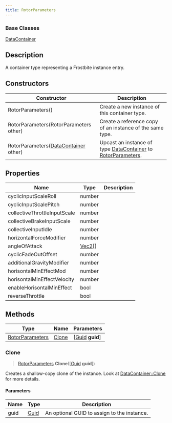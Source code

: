 ```yaml
---
title: RotorParameters
---
```

### Base Classes

[DataContainer](/vext/ref/shared/class/datacontainer)

## Description

A container type representing a Frostbite instance entry.

## Constructors

| Constructor                                                                | Description                                                                                                           |
| -------------------------------------------------------------------------- | --------------------------------------------------------------------------------------------------------------------- |
| RotorParameters()                                                          | Create a new instance of this container type.                                                                         |
| RotorParameters(RotorParameters other)                                     | Create a reference copy of an instance of the same type.                                                              |
| RotorParameters([DataContainer](/vext/ref/shared/class/datacontainer) other) | Upcast an instance of type [DataContainer](/vext/ref/shared/class/datacontainer) to [RotorParameters](RotorParameters). |

## Properties

| Name                         | Type                                  | Description |
| ---------------------------- | ------------------------------------- | ----------- |
| cyclicInputScaleRoll         | number                                |             |
| cyclicInputScalePitch        | number                                |             |
| collectiveThrottleInputScale | number                                |             |
| collectiveBrakeInputScale    | number                                |             |
| collectiveInputIdle          | number                                |             |
| horizontalForceModifier      | number                                |             |
| angleOfAttack                | [Vec2](/vext/ref/shared/class/vec2)\[\] |             |
| cyclicFadeOutOffset          | number                                |             |
| additionalGravityModifier    | number                                |             |
| horisontalMinEffectMod       | number                                |             |
| horisontalMinEffectVelocity  | number                                |             |
| enableHorisontalMinEffect    | bool                                  |             |
| reverseThrottle              | bool                                  |             |

## Methods

| Type                               | Name            | Parameters                                     |
| ---------------------------------- | --------------- | ---------------------------------------------- |
| [RotorParameters](RotorParameters) | [Clone](#clone) | \[[Guid](/vext/ref/shared/class/guid) **guid**\] |

### Clone

> [RotorParameters](RotorParameters) **Clone**(\[[Guid](/vext/ref/shared/class/guid) **guid**\])

Creates a shallow-copy clone of the instance. Look at [DataContainer::Clone](/vext/ref/shared/class/datacontainer#clone) for more details.

#### Parameters

| Name | Type         | Description                                 |
| ---- | ------------ | ------------------------------------------- |
| guid | [Guid](Guid) | An optional GUID to assign to the instance. |
